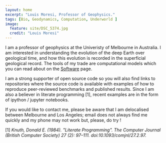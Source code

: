```yaml
---
layout: home
excerpt: "Louis Moresi, Professor of Geophysics."
tags: [Bio, Geodynamics, Computation, Underworld ]
image:
  feature: site/DSC_5374.jpg
  credit: "Louis Moresi"
---
```


I am a professor of geophysics at the Univeristy of Melbourne in Australia. I am interested in understanding the evolution of the deep Earth over geological time, and how this evolution is recorded in the superficial geological record. The tools of my trade are computational models which you can read about on the [Software](http://localhost:4444/pages/Software/) page.

I am a strong supporter of open source code so you will also find links to repositories where the source code is available with examples of how to reproduce peer-reviewed benchmarks and published results. Since I am also a believer in literate programming [1],  recent examples are in the form of ipython / jupyter notebooks.

If you would like to contact me, please be aware that I am delocalised between Melbourne and Los Angeles; email does not always find me quickly and my phone may not work but, please, do try !

[1] _Knuth, Donald E. (1984). "Literate Programming". The Computer Journal (British Computer Society) 27 (2): 97–111. doi:10.1093/comjnl/27.2.97._
